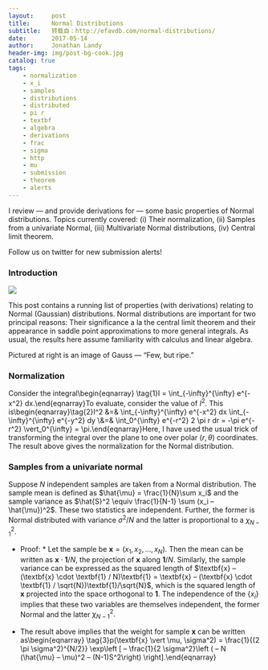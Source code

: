 ```yaml
---
layout:     post
title:      Normal Distributions
subtitle:   转载自：http://efavdb.com/normal-distributions/
date:       2017-05-14
author:     Jonathan Landy
header-img: img/post-bg-cook.jpg
catalog: true
tags:
    - normalization
    - x_i
    - samples
    - distributions
    - distributed
    - pi r
    - textbf
    - algebra
    - derivations
    - frac
    - sigma
    - http
    - mu
    - submission
    - theorem
    - alerts
---
```


I review — and provide derivations for — some basic properties of Normal distributions. Topics currently covered: (i) Their normalization, (ii) Samples from a univariate Normal, (iii) Multivariate Normal distributions, (iv) Central limit theorem.

Follow us on twitter for new submission alerts!

### Introduction

[![](http://efavdb.com/wp-content/uploads/2017/05/carl-f-gauss-4.jpg)
](http://efavdb.com/wp-content/uploads/2017/05/carl-f-gauss-4.jpg)

This post contains a running list of properties (with derivations) relating to Normal (Gaussian) distributions. Normal distributions are important for two principal reasons: Their significance a la the central limit theorem and their appearance in saddle point approximations to more general integrals. As usual, the results here assume familiarity with calculus and linear algebra.

Pictured at right is an image of Gauss — “Few, but ripe.”

### Normalization

 Consider the integral\begin{eqnarray} \tag{1}I = \int_{-\infty}^{\infty} e^{-x^2} dx.\end{eqnarray}To evaluate, consider the value of $I^2$. This is\begin{eqnarray}\tag{2}I^2 &=& \int_{-\infty}^{\infty} e^{-x^2} dx \int_{-\infty}^{\infty} e^{-y^2} dy \\&=& \int_0^{\infty} e^{-r^2} 2 \pi r dr = -\pi e^{-r^2} \vert_0^{\infty} = \pi.\end{eqnarray}Here, I have used the usual trick of transforming the integral over the plane to one over polar $(r, \theta)$ coordinates. The result above gives the normalization for the Normal distribution.

### Samples from a univariate normal

 Suppose $N$ independent samples are taken from a Normal distribution. The sample mean is defined as $\hat{\mu} = \frac{1}{N}\sum x_i$ and the sample variance as $\hat{S}^2 \equiv \frac{1}{N-1} \sum (x_i – \hat{\mu})^2$. These two statistics are independent. Further, the former is Normal distributed with variance $\sigma^2/N$ and the latter is proportional to a $\chi_{N-1}^2.$
* Proof: * Let the sample be $\textbf{x} = (x_1, x_2, \ldots, x_N)$. Then the mean can be written as $\textbf{x} \cdot \textbf{1}/N$, the projection of $\textbf{x}$ along $\textbf{1}/N$. Similarly, the sample variance can be expressed as the squared length of $\textbf{x} – (\textbf{x} \cdot \textbf{1} / N)\textbf{1} = \textbf{x} – (\textbf{x} \cdot \textbf{1} / \sqrt{N})\textbf{1}/\sqrt{N}$, which is the squared length of $\textbf{x}$ projected into the space orthogonal to $\textbf{1}$. The independence of the $\{x_i\}$ implies that these two variables are themselves independent, the former Normal and the latter $\chi^2_{N-1}.$
- The result above implies that the weight for sample $\textbf{x}$ can be written as\begin{eqnarray} \tag{3}p(\textbf{x} \vert \mu, \sigma^2) = \frac{1}{(2 \pi \sigma^2)^{N/2}} \exp\left [ – \frac{1}{2 \sigma^2}\left ( – N (\hat{\mu} – \mu)^2 – (N-1)S^2\right) \right].\end{eqnarray}
